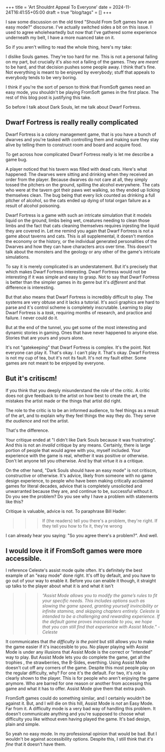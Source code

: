 +++
title = 'Art Shouldnt Appeal To Everyone'
date = 2024-11-24T16:41:55+05:00
draft = true
"blog/tags" = []
+++

I saw some discussion on the old tired "Should From Soft games have an easy
mode?" discourse.  I've actually switched sides a bit on this issue. I used
to agree wholeheartedly but now that I've gathered some experience underneath
my belt, I have a more nuanced take on it.

So if you aren't willing to read the whole thing, here's my take:

I dislike Souls games. They're too hard for me. This is not a personal
failing on my part, but crucially it's also not a failing of the games. They
are _meant_ to be hard, and that decision pushes some people away. I think
that's fine. Not everything is meant to be enjoyed by everybody; stuff that
appeals to everybody tends to be very boring.

I think if you're the sort of person to think that FromSoft games need an 
easy mode, you shouldn't be playing FromSoft games in the first place.
The rest of this blog post is justifying this take.

So before I talk about Dark Souls, let me talk about Dwarf Fortress.

## Dwarf Fortress is really really complicated

Dwarf Fortress is a colony management game, that is you have a bunch of
dwarves and you're tasked with controlling them and making sure they stay
alive by telling them to construct room and board and acquire food. 

To get across how complicated Dwarf Fortress really is let me describe a
game bug.

A player noticed that his tavern was filled with dead cats. Here's what
happened: The dwarves were sitting and drinking when they received an order
from the player.  Because dwarves do not care at all, they simply tossed the
pitchers on the ground, spilling the alcohol everywhere. The cats who were at
the tavern got their paws wet walking, so they ended up licking themselves
clean. The bug being that every lick counted as drinking a full pitcher of
alcohol, so the cats ended up dying of total organ failure as a result of
alcohol poisoning.

Dwarf Fortress is a game with such an intricate simulation that it models
liquid on the ground, limbs being wet, creatures needing to clean those limbs
and the fact that cats cleaning themselves requires injesting the liquid they
are covered in. Let me remind you again that Dwarf Fortress is not a game about
taverns and cats. This is all supplemental, it doesn't mention the economy
or the history, or the individual generated personalities of the Dwarves
and how they can have characters arcs over time. This doesn't talk about
the monsters and the geology or any other of the game's intricate simulations.

To say it is merely complicated is an understatement. But it's precisely that
which makes Dwarf Fortress interesting. Dwarf Fortress would not be interesting
if it was simple and easy to grasp. Not to say that Dwarf Fortress is better 
than the simpler games in its genre but it's _different_ and that difference 
is interesting. 

But that also means that Dwarf Fortress is incredibly difficult to play. The
systems are very obtuse and it lacks a tutorial. It's ascii graphics are 
hard to parse and it's control scheme is completely inscrutable. Learning to
play Dwarf Fortress is a _task_, requiring months of research, and practice
and failure. I never could do it.

But at the end of the tunnel, you get some of the most interesting and 
dynamic stories in gaming. Ones that have never happened to anyone else.
Stories that are yours and yours alone. 

It's not "gatekeeping" that Dwarf Fortress is complex. It's the point.
Not everyone can play it. That's okay. I can't play it. That's okay.
Dwarf Fortress is not my cup of tea, but it's not its fault. It's not
my fault either. Some games are not meant to be enjoyed by everyone.

## But it's critiscm!

If you think that you deeply misunderstand the role of the critic. A critic
does not give feedback to the artist on how best to create the art, the
mistakes the artist made or the things that artist did right.

The role to the critic is to be an informed audience, to feel things as
a result of the art, and to explain why they feel things the way they do.
They serve _the audience_ and not the artist.

That's the difference.

Your critique ended at "I didn't like Dark Souls because it was frustrating".
And this is not an _invalid_ critique by any means. Certainly, there
is large portion of people that would agree with you, myself included.
Your experience with the game is real, whether it was positive or otherwise.
Don't let anyone tell you otherwise. And by that virtue it _is_ a critique.

On the other hand, "Dark Souls should have an easy mode" is not critiscm,
constructive or otherwise. It's advice, likely from someone with no game
design experience, to people who have been making critically acclaimed games
for literal decades, advice that is completely unsolicited
 and unwarranted because they are, and continue to be, successful without
 it. Do you see the problem?
Do you see why I have a problem with statements like this?

Critique is valuable, advice is not. To paraphrase Bill Hader:

>>> If (the readers) tell you there's a problem, they're right. If they tell
you how to fix it, they're wrong

I can already hear you saying: "So you agree there's a problem?". And well.

## I would love it if FromSoft games were more accessible.

I reference Celeste's assist mode quite often. It's definitely the best
example of an "easy mode" done right. It's off by default, and you have to
go out of your way to enable it. Before you can enable it though, it straight
up talks to the player about what it is and what it isn't

>>> _“Assist Mode allows you to modify the game’s rules to fit your
specific needs. This includes options such as slowing the game speed,
granting yourself invincibility or infinite stamina, and skipping chapters
entirely. Celeste is intended to be a challenging and rewarding experience. If
the default game proves inaccessible to you, we hope that you can still find
that experience with Assist Mode.” -Celeste_

It communicates that _the difficulty is the point_ but still allows you to
make the game easier if it's inaccesible to you. No player playing with Assist
Mode is under any illusions that Assist Mode is the correct or "intended"
way to play. But Assist Mode lets you do complete the game, get all the
trophies , the strawberries, the B-Sides, everthing. Using Assist Mode
doesn't cut off any corners of the game.  Despite this most people play on
the regular difficulty, why? For one it's the default. For two, it's _role_
is clearly shown to the player. This is for people who aren't enjoying the
game anymore. Who are barred for one reason or another from accessing this
game and what it has to offer. Assist Mode give them that extra push.

FromSoft games could do something similar, and I certainly wouldn't be against
it. But, and I will die on this hill, Assist Mode is _not_ an Easy Mode. Far
from it. A difficulty mode is a very bad way of handling this problem. It
doesn't communicate anything and you're supposed to choose what difficulty you
like without even having played the game. It's bad design, plain and simple.

So yeah no easy mode. In my professional opinion that would be bad. But I 
wouldn't be against accessibility options. Despite this, I still think
that _it's fine_ that it doesn't have them.



